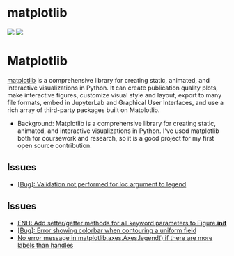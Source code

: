 # matplotlib

[![](https://img.shields.io/badge/matplotlib-docs-green)](https://matplotlib.org/stable/index.html)
[![](https://img.shields.io/badge/matplotlib-repo-blue)](https://github.com/matplotlib/matplotlib)
# Matplotlib

[matplotlib](https://github.com/matplotlib/matplotlib) is a comprehensive library for creating static, animated, and interactive visualizations in Python. 
It can create publication quality plots, make interactive figures, customize visual style and layout, export to many file formats, 
embed in JupyterLab and Graphical User Interfaces, and use a rich array of third-party packages built on Matplotlib.

- Background: Matplotlib is a comprehensive library for creating static, animated, and interactive visualizations in Python. I've used matplotlib both for coursework and research, so it is a good project for my first open source contribution. 

## Issues
- [[Bug]: Validation not performed for loc argument to legend](https://github.com/matplotlib/matplotlib/issues/24605 )
## Issues

- [ENH: Add setter/getter methods for all keyword parameters to Figure.__init__](https://github.com/matplotlib/matplotlib/issues/24617)
- [[Bug]: Error showing colorbar when contouring a uniform field](https://github.com/matplotlib/matplotlib/issues/23817)  
- [No error message in matplotlib.axes.Axes.legend() if there are more labels than handles](https://github.com/matplotlib/matplotlib/issues/24050)
